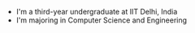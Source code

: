 - I'm a third-year undergraduate at IIT Delhi, India
- I'm majoring in Computer Science and Engineering

<!---
manshi137/manshi137 is a ✨ special ✨ repository because its `README.md` (this file) appears on your GitHub profile.
You can click the Preview link to take a look at your changes.
--->
